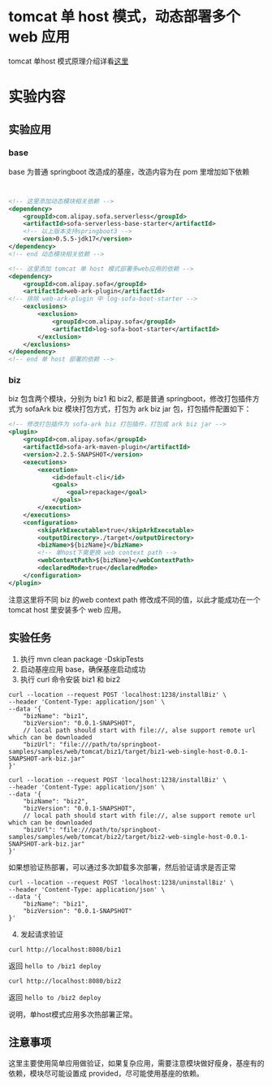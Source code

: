 # tomcat 单 host 模式，动态部署多个 web 应用
tomcat 单host 模式原理介绍详看[这里](https://www.sofastack.tech/projects/sofa-boot/sofa-ark-multi-web-component-deploy/)

# 实验内容
## 实验应用
### base
base 为普通 springboot 改造成的基座，改造内容为在 pom 里增加如下依赖
```xml


<!-- 这里添加动态模块相关依赖 -->
<dependency>
    <groupId>com.alipay.sofa.serverless</groupId>
    <artifactId>sofa-serverless-base-starter</artifactId>
    <!-- 以上版本支持springboot3 -->
    <version>0.5.5-jdk17</version>
</dependency>
<!-- end 动态模块相关依赖 -->

<!-- 这里添加 tomcat 单 host 模式部署多web应用的依赖 -->
<dependency>
    <groupId>com.alipay.sofa</groupId>
    <artifactId>web-ark-plugin</artifactId>
<!-- 排除 web-ark-plugin 中 log-sofa-boot-starter -->
    <exclusions>
        <exclusion>
            <groupId>com.alipay.sofa</groupId>
            <artifactId>log-sofa-boot-starter</artifactId>
        </exclusion>
    </exclusions>
</dependency>
<!-- end 单 host 部署的依赖 -->
```

### biz
biz 包含两个模块，分别为 biz1 和 biz2, 都是普通 springboot，修改打包插件方式为 sofaArk biz 模块打包方式，打包为 ark biz jar 包，打包插件配置如下：
```xml
<!-- 修改打包插件为 sofa-ark biz 打包插件，打包成 ark biz jar -->
<plugin>
    <groupId>com.alipay.sofa</groupId>
    <artifactId>sofa-ark-maven-plugin</artifactId>
    <version>2.2.5-SNAPSHOT</version>
    <executions>
        <execution>
            <id>default-cli</id>
            <goals>
                <goal>repackage</goal>
            </goals>
        </execution>
    </executions>
    <configuration>
        <skipArkExecutable>true</skipArkExecutable>
        <outputDirectory>./target</outputDirectory>
        <bizName>${bizName}</bizName>
        <!-- 单host下需更换 web context path -->
        <webContextPath>${bizName}</webContextPath>
        <declaredMode>true</declaredMode>
    </configuration>
</plugin>
```
注意这里将不同 biz 的web context path 修改成不同的值，以此才能成功在一个 tomcat host 里安装多个 web 应用。



## 实验任务
1. 执行 mvn clean package -DskipTests
2. 启动基座应用 base，确保基座启动成功
3. 执行 curl 命令安装 biz1 和 biz2
```shell
curl --location --request POST 'localhost:1238/installBiz' \
--header 'Content-Type: application/json' \
--data '{
    "bizName": "biz1",
    "bizVersion": "0.0.1-SNAPSHOT",
    // local path should start with file://, alse support remote url which can be downloaded
    "bizUrl": "file:///path/to/springboot-samples/samples/web/tomcat/biz1/target/biz1-web-single-host-0.0.1-SNAPSHOT-ark-biz.jar"
}'
```

```shell
curl --location --request POST 'localhost:1238/installBiz' \
--header 'Content-Type: application/json' \
--data '{
    "bizName": "biz2",
    "bizVersion": "0.0.1-SNAPSHOT",
    // local path should start with file://, alse support remote url which can be downloaded
    "bizUrl": "file:///path/to/springboot-samples/samples/web/tomcat/biz2/target/biz2-web-single-host-0.0.1-SNAPSHOT-ark-biz.jar"
}'
```

如果想验证热部署，可以通过多次卸载多次部署，然后验证请求是否正常
```shell
curl --location --request POST 'localhost:1238/uninstallBiz' \
--header 'Content-Type: application/json' \
--data '{
    "bizName": "biz1",
    "bizVersion": "0.0.1-SNAPSHOT"
}'
```

4. 发起请求验证
```shell
curl http://localhost:8080/biz1
```
返回 `hello to /biz1 deploy`


```shell
curl http://localhost:8080/biz2
```
返回 `hello to /biz2 deploy`

说明，单host模式应用多次热部署正常。

## 注意事项
这里主要使用简单应用做验证，如果复杂应用，需要注意模块做好瘦身，基座有的依赖，模块尽可能设置成 provided，尽可能使用基座的依赖。